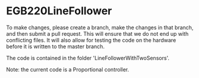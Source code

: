 # EGB220LineFollower

To make changes, please create a branch, make the changes in that branch, and then submit a pull request. This will ensure that we do not end up with conflicting files. It will also allow for testing the code on the hardware before it is written to the master branch.

The code is contained in the folder 'LineFollowerWithTwoSensors'.

Note: the current code is a Proportional controller.
